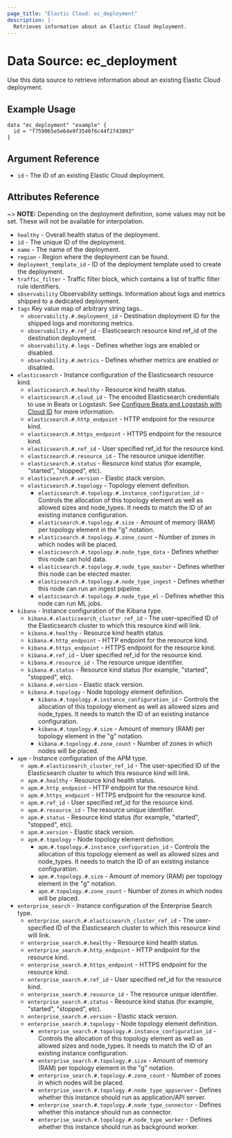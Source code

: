 ```yaml
---
page_title: "Elastic Cloud: ec_deployment"
description: |-
  Retrieves information about an Elastic Cloud deployment.
---
```


# Data Source: ec_deployment

Use this data source to retrieve information about an existing Elastic Cloud deployment.

## Example Usage

```hcl
data "ec_deployment" "example" {
  id = "f759065e5e64e9f3546f6c44f2743893"
}
```

## Argument Reference

* `id` - The ID of an existing Elastic Cloud deployment.

## Attributes Reference

~> **NOTE:** Depending on the deployment definition, some values may not be set.
These will not be available for interpolation.

* `healthy` - Overall health status of the deployment.
* `id` - The unique ID of the deployment.
* `name` - The name of the deployment.
* `region` - Region where the deployment can be found.
* `deployment_template_id` - ID of the deployment template used to create the deployment.
* `traffic_filter` - Traffic filter block, which contains a list of traffic filter rule identifiers.
* `observability` Observability settings. Information about logs and metrics shipped to a dedicated deployment.
* `tags` Key value map of arbitrary string tags..
  * `observability.#.deployment_id` - Destination deployment ID for the shipped logs and monitoring metrics.
  * `observability.#.ref_id` - Elasticsearch resource kind ref_id of the destination deployment.
  * `observability.#.logs` - Defines whether logs are enabled or disabled.
  * `observability.#.metrics` - Defines whether metrics are enabled or disabled.
* `elasticsearch` - Instance configuration of the Elasticsearch resource kind.
  * `elasticsearch.#.healthy` - Resource kind health status.
  * `elasticsearch.#.cloud_id` - The encoded Elasticsearch credentials to use in Beats or Logstash. See [Configure Beats and Logstash with Cloud ID](https://www.elastic.co/guide/en/cloud/current/ec-cloud-id.html) for more information.
  * `elasticsearch.#.http_endpoint` - HTTP endpoint for the resource kind.
  * `elasticsearch.#.https_endpoint` - HTTPS endpoint for the resource kind.
  * `elasticsearch.#.ref_id` - User specified ref_id for the resource kind.
  * `elasticsearch.#.resource_id` - The resource unique identifier.
  * `elasticsearch.#.status` - Resource kind status (for example, "started", "stopped", etc).
  * `elasticsearch.#.version` - Elastic stack version.
  * `elasticsearch.#.topology` - Topology element definition.
    * `elasticsearch.#.topology.#.instance_configuration_id` - Controls the allocation of this topology element as well as allowed sizes and node_types. It needs to match the ID of an existing instance configuration.
    * `elasticsearch.#.topology.#.size` - Amount of memory (RAM) per topology element in the "<size in GB>g" notation.
    * `elasticsearch.#.topology.#.zone_count` - Number of zones in which nodes will be placed.
    * `elasticsearch.#.topology.#.node_type_data` - Defines whether this node can hold data.
    * `elasticsearch.#.topology.#.node_type_master` - Defines whether this node can be elected master.
    * `elasticsearch.#.topology.#.node_type_ingest` - Defines whether this node can run an ingest pipeline.
    * `elasticsearch.#.topology.#.node_type_ml` - Defines whether this node can run ML jobs.
* `kibana` - Instance configuration of the Kibana type.
  * `kibana.#.elasticsearch_cluster_ref_id` - The user-specified ID of the Elasticsearch cluster to which this resource kind will link.
  * `kibana.#.healthy` - Resource kind health status.
  * `kibana.#.http_endpoint` - HTTP endpoint for the resource kind.
  * `kibana.#.https_endpoint` - HTTPS endpoint for the resource kind.
  * `kibana.#.ref_id` - User specified ref_id for the resource kind.
  * `kibana.#.resource_id` - The resource unique identifier.
  * `kibana.#.status` - Resource kind status (for example, "started", "stopped", etc).
  * `kibana.#.version` - Elastic stack version.
  * `kibana.#.topology` - Node topology element definition.
    * `kibana.#.topology.#.instance_configuration_id` - Controls the allocation of this topology element as well as allowed sizes and node_types. It needs to match the ID of an existing instance configuration.
    * `kibana.#.topology.#.size` - Amount of memory (RAM) per topology element in the "<size in GB>g" notation.
    * `kibana.#.topology.#.zone_count` - Number of zones in which nodes will be placed.
* `apm` - Instance configuration of the APM type.
  * `apm.#.elasticsearch_cluster_ref_id` - The user-specified ID of the Elasticsearch cluster to which this resource kind will link.
  * `apm.#.healthy` - Resource kind health status.
  * `apm.#.http_endpoint` - HTTP endpoint for the resource kind.
  * `apm.#.https_endpoint` - HTTPS endpoint for the resource kind.
  * `apm.#.ref_id` - User specified ref_id for the resource kind.
  * `apm.#.resource_id` - The resource unique identifier.
  * `apm.#.status` - Resource kind status (for example, "started", "stopped", etc).
  * `apm.#.version` - Elastic stack version.
  * `apm.#.topology` - Node topology element definition.
    * `apm.#.topology.#.instance_configuration_id` - Controls the allocation of this topology element as well as allowed sizes and node_types. It needs to match the ID of an existing instance configuration.
    * `apm.#.topology.#.size` - Amount of memory (RAM) per topology element in the "<size in GB>g" notation.
    * `apm.#.topology.#.zone_count` - Number of zones in which nodes will be placed.
* `enterprise_search` - Instance configuration of the Enterprise Search type.
  * `enterprise_search.#.elasticsearch_cluster_ref_id` - The user-specified ID of the Elasticsearch cluster to which this resource kind will link.
  * `enterprise_search.#.healthy` - Resource kind health status.
  * `enterprise_search.#.http_endpoint` - HTTP endpoint for the resource kind.
  * `enterprise_search.#.https_endpoint` - HTTPS endpoint for the resource kind.
  * `enterprise_search.#.ref_id` - User specified ref_id for the resource kind.
  * `enterprise_search.#.resource_id` - The resource unique identifier.
  * `enterprise_search.#.status` - Resource kind status (for example, "started", "stopped", etc).
  * `enterprise_search.#.version` - Elastic stack version.
  * `enterprise_search.#.topology` - Node topology element definition.
    * `enterprise_search.#.topology.#.instance_configuration_id` - Controls the allocation of this topology element as well as allowed sizes and node_types. It needs to match the ID of an existing instance configuration.
    * `enterprise_search.#.topology.#.size` - Amount of memory (RAM) per topology element in the "<size in GB>g" notation.
    * `enterprise_search.#.topology.#.zone_count` - Number of zones in which nodes will be placed.
    * `enterprise_search.#.topology.#.node_type_appserver` - Defines whether this instance should run as application/API server.
    * `enterprise_search.#.topology.#.node_type_connector` - Defines whether this instance should run as connector.
    * `enterprise_search.#.topology.#.node_type_worker` - Defines whether this instance should run as background worker.
